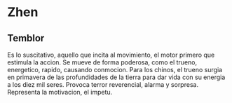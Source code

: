 # Zhen

## Temblor

Es lo suscitativo, aquello que incita al movimiento, el motor primero que
estimula la accion. Se mueve de forma poderosa, como el trueno, energetico, 
rapido, causando conmocion. Para los chinos, el trueno surgia en primavera de 
las profundidades de la tierra para dar vida con su energia a los diez mil 
seres. Provoca terror reverencial, alarma y sorpresa. Representa la motivacion, 
el impetu.
